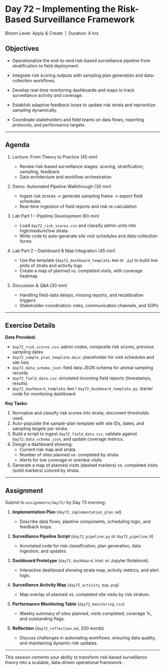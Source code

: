 # **Day 72 – Implementing the Risk-Based Surveillance Framework**
  
Bloom Level: Apply & Create | Duration: 4 hrs  

## Objectives  

- Operationalize the end-to-end risk-based surveillance pipeline from stratification to field deployment.  

- Integrate risk scoring outputs with sampling plan generation and data-collection workflows.  

- Develop real-time monitoring dashboards and maps to track surveillance activity and coverage.  

- Establish adaptive feedback loops to update risk strata and reprioritize sampling dynamically.  

- Coordinate stakeholders and field teams on data flows, reporting protocols, and performance targets.  

---  

## Agenda  

1. Lecture: From Theory to Practice (45 min)  
   - Review risk-based surveillance stages: scoring, stratification, sampling, feedback  
   - Data architecture and workflow orchestration  

2. Demo: Automated Pipeline Walkthrough (30 min)  
   - Ingest risk scores → generate sampling frame → export field schedules  
   - Real-time ingestion of field reports and risk re-calculation  

3. Lab Part 1 – Pipeline Development (60 min)  
   - Load `day72_risk_scores.csv` and classify admin units into high/medium/low strata  
   - Write code to auto-generate site visit schedules and data-collection forms  

4. Lab Part 2 – Dashboard & Map Integration (45 min)  
   - Use the template (`day72_dashboard_template.Rmd` or `.py`) to build live plots of strata and activity logs  
   - Create a map of planned vs. completed visits, with coverage heatmap  

5. Discussion & Q&A (30 min)  
   - Handling field-data delays, missing reports, and recalibration triggers  
   - Stakeholder coordination: roles, communication channels, and SOPs  

---  

## Exercise Details  

**Data Provided:**  
- `day72_risk_scores.csv`: admin codes, composite risk scores, previous sampling dates  
- `day72_sample_plan_template.docx`: placeholder for visit schedules and site lists  
- `day72_data_schema.json`: field data JSON schema for animal sampling records  
- `day72_field_data.csv`: simulated incoming field reports (timestamps, results)  
- `day72_dashboard_template.Rmd` / `day72_dashboard_template.py`: starter code for monitoring dashboard  

**Key Tasks:**  
1. Normalize and classify risk scores into strata; document thresholds used.  
2. Auto-populate the sample-plan template with site IDs, dates, and sampling targets per strata.  
3. Build a script to ingest `day72_field_data.csv`, validate against `day72_data_schema.json`, and update coverage metrics.  
4. Design a dashboard showing:  
   - Current risk map and strata  
   - Number of sites planned vs. completed by strata  
   - Alerts for low coverage or overdue visits  
5. Generate a map of planned visits (dashed markers) vs. completed visits (solid markers) colored by strata.  

---  

## Assignment  

Submit to `assignments/day72/` by Day 73 morning:  

1. **Implementation Plan** (`day72_implementation_plan.md`)  
   - Describe data flows, pipeline components, scheduling logic, and feedback loops.  

2. **Surveillance Pipeline Script** (`day72_pipeline.py` or `day72_pipeline.R`)  
   - Annotated code for risk classification, plan generation, data ingestion, and updates.  

3. **Dashboard Prototype** (`day72_dashboard.html` or Jupyter Notebook)  
   - Interactive dashboard showing strata map, activity metrics, and alert logic.  

4. **Surveillance Activity Map** (`day72_activity_map.png`)  
   - Map overlay of planned vs. completed site visits by risk stratum.  

5. **Performance Monitoring Table** (`day72_monitoring.csv`)  
   - Weekly summary of sites planned, visits completed, coverage %, and outstanding flags.  

6. **Reflection** (`day72_reflection.md`, 200 words)  
   - Discuss challenges in automating workflows, ensuring data quality, and maintaining dynamic risk updates.  

---  

This session cements your ability to transform risk-based surveillance theory into a scalable, data-driven operational framework.